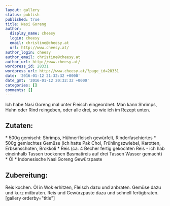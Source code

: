 ```yaml
---
layout: gallery
status: publish
published: true
title: Nasi Goreng
author:
  display_name: cheesy
  login: cheesy
  email: christine@cheesy.at
  url: http://www.cheesy.at/
author_login: cheesy
author_email: christine@cheesy.at
author_url: http://www.cheesy.at/
wordpress_id: 28331
wordpress_url: http://www.cheesy.at/?page_id=28331
date: '2016-01-12 21:32:32 +0000'
date_gmt: '2016-01-12 20:32:32 +0000'
categories: []
comments: []
---
```

Ich habe Nasi Goreng mal unter Fleisch eingeordnet. Man kann Shrimps, Huhn oder Rind reingeben, oder alle drei, so wie ich im Rezept unten.
## Zutaten:
\* 500g gemischt: Shrimps, Hühnerfleisch gewürfelt, Rinderfaschiertes
\* 500g gemischtes Gemüse (ich hatte Pak Choi, Frühlingszwiebel, Karotten, Erbsenschoten, Brokkoli
\* Reis (ca. 4 Becher fertig gekochten Reis - ich hab eineinhalb Tassen trockenen Basmatireis auf drei Tassen Wasser gemacht)
\* Öl
\* Indonesische Nasi Goreng Gewürzpaste
## Zubereitung:
Reis kochen. Öl in Wok erhitzen, Fleisch dazu und anbraten. Gemüse dazu und kurz mitbraten. Reis und Gewürzpaste dazu und schnell fertigbraten.
[gallery orderby="title"]
